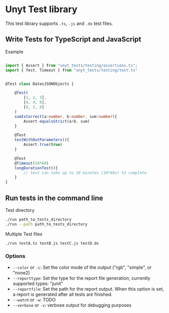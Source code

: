 # Unyt Test library

This test library supports `.ts`, `.js` and `.dx` test files.

## Write Tests for TypeScript and JavaScript

Example
```typescript

import { Assert } from "unyt_tests/testing/assertions.ts";
import { Test, Timeout } from "unyt_tests/testing/test.ts"


@Test class DatexJSONObjects {

	@Test(
		[1, 2, 3],
		[4, 4, 8],
		[6, 2, 8]
	) 
	sumIsCorrect(a:number, b:number, sum:number){
		Assert.equalsStrict(a+b, sum)
	}

	@Test
	testWithOutParameters(){
		Assert.true(true)
	}

	@Test
	@Timeout(10*60) 
	longDurationTest(){
		// test can take up to 10 minutes (10*60s) to complete
	}
}
```


## Run tests in the command line

Test directory
```bash
./run path_to_tests_directory
./run --path path_to_tests_directory
```

Multiple Test files
```bash
./run testA.ts testB.js testC.js testD.dx
```

### Options
 * `--color` or `-c`: Set the color mode of the output ("rgb", "simple", or "none2)
 * `--reporttype`: Set the type for the report file generation, currently supported types: "junit"
 * `--reportfile`: Set the path for the report output. When this option is set, a report is generated after all tests are finished.
 * `--watch` or `-w`: TODO
 * `--verbose` or `-v`: verbose output for debugging purposes